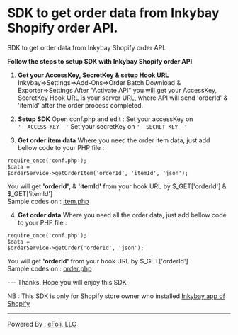 # SDK to get order data from Inkybay Shopify order API.
SDK to get order data from Inkybay Shopify order API.


<b>Follow the steps to setup SDK with Inkybay Shopify order API</b>

1. <b>Get your AccessKey, SecretKey & setup Hook URL</b>
Inkybay=>Settings=>Add-Ons=>Order Batch Download & Exporter=>Settings
After "Activate API" you will get your AccessKey, SecretKey
Hook URL is your server URL, where API will send 'orderId' &  'itemId' after the order process completed.

2. <b>Setup SDK</b>
Open conf.php and edit :
Set your accessKey on <code>'\_\_ACCESS_KEY_\_'</code>
Set your secretKey on  <code>'\_\_SECRET_KEY_\_'</code>

3. <b>Get order item data</b>
Where you need the order item data, just add bellow code to your PHP file :

<code>require_once('conf.php');</code><br/>
<code>$data = $orderService->getOrderItem('orderId', 'itemId', 'json');</code>

You will get <b>'orderId'</b>, & <b>'itemId'</b> from your hook URL by $_GET['orderId'] & $_GET['itemId']<br/>
Sample codes on : <a href="https://github.com/efoli-llc/inkybay-shopify-order-sdk/blob/master/item.php" target="_blank">item.php</a>


4. <b>Get order data</b>
Where you need all the order data, just add bellow code to your PHP file :

<code>require_once('conf.php');</code><br/>
<code>$data = $orderService->getOrder('orderId', 'json');</code>

You will get <b>'orderId'</b> from your hook URL by $_GET['orderId']<br/>
Sample codes on : <a href="https://github.com/efoli-llc/inkybay-shopify-order-sdk/blob/master/order.php" target="_blank">order.php</a>

--- Thanks.
Hope you will enjoy this SDK

NB : This SDK is only for Shopify store owner who installed <a href="https://apps.shopify.com/productsdesigner" target="_blank">Inkybay app of Shopify</a>
<hr>
Powered By : <a href="https://efoli.com" target="_blank">eFoli, LLC</a>



